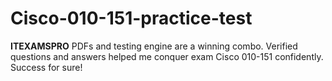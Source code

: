 # Cisco-010-151-practice-test
**ITEXAMSPRO** PDFs and testing engine are a winning combo. Verified questions and answers helped me conquer exam Cisco 010-151 confidently. Success for sure!
